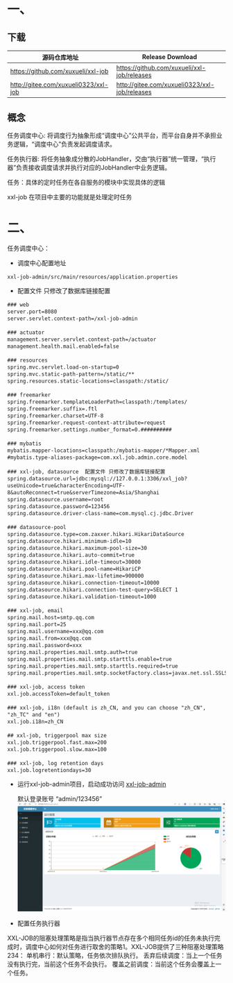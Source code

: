 
# 一、
## 下载

| 源码仓库地址 | Release Download                            |
|--------|---------------------------------------------|
| https://github.com/xuxueli/xxl-job   | https://github.com/xuxueli/xxl-job/releases |
|   http://gitee.com/xuxueli0323/xxl-job     | http://gitee.com/xuxueli0323/xxl-job/releases                                            |
## 概念
任务调度中心: 将调度行为抽象形成“调度中心”公共平台，而平台自身并不承担业务逻辑，“调度中心”负责发起调度请求。

任务执行器: 将任务抽象成分散的JobHandler，交由“执行器”统一管理，“执行器”负责接收调度请求并执行对应的JobHandler中业务逻辑。

任务：具体的定时任务在各自服务的模块中实现具体的逻辑

xxl-job 在项目中主要的功能就是处理定时任务
# 二、

任务调度中心：

- 调度中心配置地址
```text
xxl-job-admin/src/main/resources/application.properties
```
- 配置文件 只修改了数据库链接配置
```properties
### web
server.port=8080
server.servlet.context-path=/xxl-job-admin

### actuator
management.server.servlet.context-path=/actuator
management.health.mail.enabled=false

### resources
spring.mvc.servlet.load-on-startup=0
spring.mvc.static-path-pattern=/static/**
spring.resources.static-locations=classpath:/static/

### freemarker
spring.freemarker.templateLoaderPath=classpath:/templates/
spring.freemarker.suffix=.ftl
spring.freemarker.charset=UTF-8
spring.freemarker.request-context-attribute=request
spring.freemarker.settings.number_format=0.##########

### mybatis
mybatis.mapper-locations=classpath:/mybatis-mapper/*Mapper.xml
#mybatis.type-aliases-package=com.xxl.job.admin.core.model

### xxl-job, datasource  配置文件 只修改了数据库链接配置
spring.datasource.url=jdbc:mysql://127.0.0.1:3306/xxl_job?useUnicode=true&characterEncoding=UTF-8&autoReconnect=true&serverTimezone=Asia/Shanghai
spring.datasource.username=root
spring.datasource.password=123456
spring.datasource.driver-class-name=com.mysql.cj.jdbc.Driver

### datasource-pool
spring.datasource.type=com.zaxxer.hikari.HikariDataSource
spring.datasource.hikari.minimum-idle=10
spring.datasource.hikari.maximum-pool-size=30
spring.datasource.hikari.auto-commit=true
spring.datasource.hikari.idle-timeout=30000
spring.datasource.hikari.pool-name=HikariCP
spring.datasource.hikari.max-lifetime=900000
spring.datasource.hikari.connection-timeout=10000
spring.datasource.hikari.connection-test-query=SELECT 1
spring.datasource.hikari.validation-timeout=1000

### xxl-job, email
spring.mail.host=smtp.qq.com
spring.mail.port=25
spring.mail.username=xxx@qq.com
spring.mail.from=xxx@qq.com
spring.mail.password=xxx
spring.mail.properties.mail.smtp.auth=true
spring.mail.properties.mail.smtp.starttls.enable=true
spring.mail.properties.mail.smtp.starttls.required=true
spring.mail.properties.mail.smtp.socketFactory.class=javax.net.ssl.SSLSocketFactory

### xxl-job, access token
xxl.job.accessToken=default_token

### xxl-job, i18n (default is zh_CN, and you can choose "zh_CN", "zh_TC" and "en")
xxl.job.i18n=zh_CN

## xxl-job, triggerpool max size
xxl.job.triggerpool.fast.max=200
xxl.job.triggerpool.slow.max=100

### xxl-job, log retention days
xxl.job.logretentiondays=30
```

- 运行xxl-job-admin项目，启动成功访问 [xxl-job-admin](http://localhost:8080/xxl-job-admin)

  默认登录账号 “admin/123456”
  ![img.png](static/img1.png)

- 配置任务执行器


XXL-JOB的阻塞处理策略是指当执行器节点存在多个相同任务id的任务未执行完成时，调度中心如何对任务进行取舍的策略1。XXL-JOB提供了三种阻塞处理策略234：
单机串行：默认策略，任务依次排队执行。
丢弃后续调度：当上一个任务没有执行完，当前这个任务不会执行。
覆盖之前调度：当前这个任务会覆盖上一个任务。